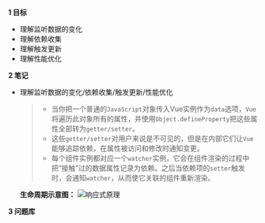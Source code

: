 
**1 目标**
* 理解监听数据的变化
* 理解依赖收集
* 理解触发更新
* 理解性能优化

**2 笔记**
* 理解监听数据的变化/依赖收集/触发更新/性能优化  
    > * 当你把一个普通的`JavaScript`对象传入Vue实例作为`data`选项，`Vue`将遍历此对象所有的属性，并使用`Object.defineProperty`把这些属性全部转为`getter/setter`。  
    > * 这些`getter/setter`对用户来说是不可见的，但是在内部它们让`Vue`能够追踪依赖，在属性被访问和修改时通知变更。 
    > * 每个组件实例都对应一个`watcher`实例，它会在组件渲染的过程中把“接触”过的数据属性记录为依赖。之后当依赖项的`setter`触发时，会通知`watcher`，从而使它关联的组件重新渲染。 

    **生命周期示意图：**
    ![响应式原理](https://cn.vuejs.org/images/data.png)


**3 问题库**
